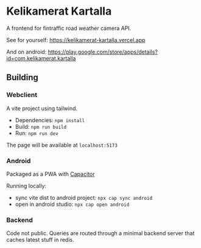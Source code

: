 # Kelikamerat Kartalla

A frontend for fintraffic road weather camera API. 

See for yourself: https://kelikamerat-kartalla.vercel.app

And on android: https://play.google.com/store/apps/details?id=com.kelikamerat.kartalla

## Building

### Webclient

A vite project using tailwind.

* Dependencies: `npm install`
* Build: `npm run build`
* Run: `npm run dev`

The page will be available at `localhost:5173`

### Android

Packaged as a PWA with [Capacitor](https://capacitorjs.com/)

Running locally:

* sync vite dist to android project: `npx cap sync android`
* open in android studio: `npx cap open android`

### Backend

Code not public. Queries are routed through a minimal backend server that caches latest stuff in redis.